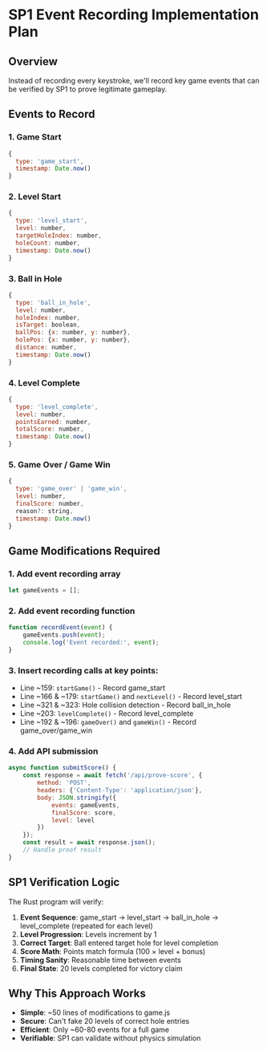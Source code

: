 # SP1 Event Recording Implementation Plan

## Overview
Instead of recording every keystroke, we'll record key game events that can be verified by SP1 to prove legitimate gameplay.

## Events to Record

### 1. Game Start
```javascript
{
  type: 'game_start',
  timestamp: Date.now()
}
```

### 2. Level Start
```javascript
{
  type: 'level_start',
  level: number,
  targetHoleIndex: number,
  holeCount: number,
  timestamp: Date.now()
}
```

### 3. Ball in Hole
```javascript
{
  type: 'ball_in_hole',
  level: number,
  holeIndex: number,
  isTarget: boolean,
  ballPos: {x: number, y: number},
  holePos: {x: number, y: number},
  distance: number,
  timestamp: Date.now()
}
```

### 4. Level Complete
```javascript
{
  type: 'level_complete',
  level: number,
  pointsEarned: number,
  totalScore: number,
  timestamp: Date.now()
}
```

### 5. Game Over / Game Win
```javascript
{
  type: 'game_over' | 'game_win',
  level: number,
  finalScore: number,
  reason?: string,
  timestamp: Date.now()
}
```

## Game Modifications Required

### 1. Add event recording array
```javascript
let gameEvents = [];
```

### 2. Add event recording function
```javascript
function recordEvent(event) {
    gameEvents.push(event);
    console.log('Event recorded:', event);
}
```

### 3. Insert recording calls at key points:
- Line ~159: `startGame()` - Record game_start
- Line ~166 & ~179: `startGame()` and `nextLevel()` - Record level_start
- Line ~321 & ~323: Hole collision detection - Record ball_in_hole
- Line ~203: `levelComplete()` - Record level_complete
- Line ~192 & ~196: `gameOver()` and `gameWin()` - Record game_over/game_win

### 4. Add API submission
```javascript
async function submitScore() {
    const response = await fetch('/api/prove-score', {
        method: 'POST',
        headers: {'Content-Type': 'application/json'},
        body: JSON.stringify({
            events: gameEvents,
            finalScore: score,
            level: level
        })
    });
    const result = await response.json();
    // Handle proof result
}
```

## SP1 Verification Logic

The Rust program will verify:

1. **Event Sequence**: game_start → level_start → ball_in_hole → level_complete (repeated for each level)
2. **Level Progression**: Levels increment by 1
3. **Correct Target**: Ball entered target hole for level completion
4. **Score Math**: Points match formula (100 × level + bonus)
5. **Timing Sanity**: Reasonable time between events
6. **Final State**: 20 levels completed for victory claim

## Why This Approach Works

- **Simple**: ~50 lines of modifications to game.js
- **Secure**: Can't fake 20 levels of correct hole entries
- **Efficient**: Only ~60-80 events for a full game
- **Verifiable**: SP1 can validate without physics simulation
